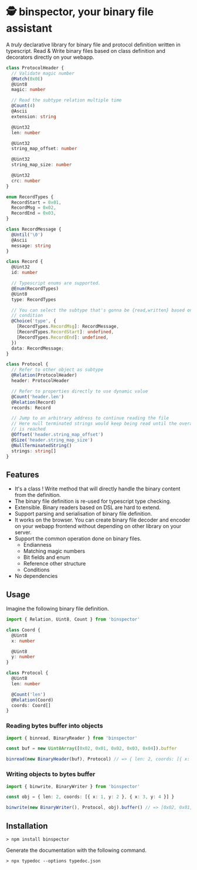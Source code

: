 # 🕵️ binspector, your binary file assistant

A _truly_ declarative library for binary file and protocol definition
written in typescript. Read & Write binary files based on class
definition and decorators directly on your webapp.

```typescript
class ProtocolHeader {
  // Validate magic number
  @Match(0x0E)
  @Uint8
  magic: number

  // Read the subtype relation multiple time
  @Count(4)
  @Ascii
  extension: string

  @Uint32
  len: number

  @Uint32
  string_map_offset: number

  @Uint32
  string_map_size: number

  @Uint32
  crc: number
}

enum RecordTypes {
  RecordStart = 0x01,
  RecordMsg = 0x02,
  RecordEnd = 0x03,
}

class RecordMessage {
  @Until('\0')
  @Ascii
  message: string
}

class Record {
  @Uint32
  id: number

  // Typescript enums are supported.
  @Enum(RecordTypes)
  @Uint8
  type: RecordTypes

  // You can select the subtype that's gonna be {read,written} based on a
  // condition
  @Choice('type', {
    [RecordTypes.RecordMsg]: RecordMessage,
    [RecordTypes.RecordStart]: undefined,
    [RecordTypes.RecordEnd]: undefined,
  })
  data: RecordMessage;
}

class Protocol {
  // Refer to other object as subtype
  @Relation(ProtocolHeader)
  header: ProtocolHeader

  // Refer to properties directly to use dynamic value 
  @Count('header.len')
  @Relation(Record)
  records: Record

  // Jump to an arbitrary address to continue reading the file
  // Here null terminated strings would keep being read until the overall size
  // is reached
  @Offset('header.string_map_offset')  
  @Size('header.string_map_size')  
  @NullTerminatedString()
  strings: string[]
}
```

## Features

* It's a class ! Write method that will directly handle the binary
  content from the definition.
* The binary file definition is re-used for typescript type checking.
* Extensible. Binary readers based on DSL are hard to extend.
* Support parsing and serialisation of binary file definition.
* It works on the browser. You can create binary file decoder and encoder on
  your webapp frontend without depending on other library on your server.
* Support the common operation done on binary files.
  * Endianness
  * Matching magic numbers
  * Bit fields and enum
  * Reference other structure
  * Conditions
* No dependencies

## Usage

Imagine the following binary file definition.

```typescript
import { Relation, Uint8, Count } from 'binspector'

class Coord {
  @Uint8
  x: number

  @Uint8
  y: number
}

class Protocol {
  @Uint8
  len: number

  @Count('len')
  @Relation(Coord)
  coords: Coord[]
}
```

### Reading bytes buffer into objects

```typescript
import { binread, BinaryReader } from 'binspector'

const buf = new Uint8Array([0x02, 0x01, 0x02, 0x03, 0x04]).buffer

binread(new BinaryHeader(buf), Protocol) // => { len: 2, coords: [{ x: 1, y: 2 }, { x: 3, y: 4 }] }
```

### Writing objects to bytes buffer

```typescript
import { binwrite, BinaryWriter } from 'binspector'

const obj = { len: 2, coords: [{ x: 1, y: 2 }, { x: 3, y: 4 }] }

binwrite(new BinaryWriter(), Protocol, obj).buffer() // => [0x02, 0x01, 0x02, 0x03, 0x04]
```

## Installation

```text
> npm install binspector
```

Generate the documentation with the following command.

```text
> npx typedoc --options typedoc.json
```
